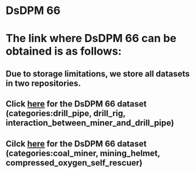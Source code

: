 # DsDPM 66


# The link where DsDPM 66 can be obtained is as follows:

## Due to storage limitations, we store all datasets in two repositories.

## Click [here](https://doi.org/10.6084/m9.figshare.26135008.v1) for the DsDPM 66 dataset (categories:drill_pipe, drill_rig, interaction_between_miner_and_drill_pipe)

## Cilck [here](https://doi.org/10.6084/m9.figshare.26135107.v1) for the DsDPM 66 dataset (categories:coal_miner, mining_helmet, compressed_oxygen_self_rescuer)
